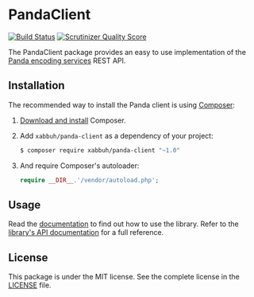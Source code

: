 PandaClient
===========

[![Build Status](https://travis-ci.org/xabbuh/panda-client.png?branch=master)](https://travis-ci.org/xabbuh/panda-client)
[![Scrutinizer Quality Score](https://scrutinizer-ci.com/g/xabbuh/panda-client/badges/quality-score.png?s=e8204a1032cc74bef0c5e538c17b19d33f67e79c)](https://scrutinizer-ci.com/g/xabbuh/panda-client/)

The PandaClient package provides an easy to use implementation of the
[Panda encoding services](https://www.pandastream.com/) REST API.

Installation
------------

The recommended way to install the Panda client is using
[Composer](http://getcomposer.org/):

1. [Download and install](http://getcomposer.org/doc/00-intro.md) Composer.

1. Add ``xabbuh/panda-client`` as a dependency of your project:

    ```bash
    $ composer require xabbuh/panda-client "~1.0"
    ```

1. And require Composer's autoloader:

   ``` php
   require __DIR__.'/vendor/autoload.php';
   ```

Usage
-----

Read the [documentation](doc/usage.md) to find out how to use the library. Refer
to the [library's API documentation](http://dev.xabbuh.de/docs/panda-client/) for
a full reference.

License
-------

This package is under the MIT license. See the complete license in the
[LICENSE](LICENSE) file.
